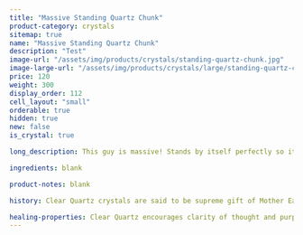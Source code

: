 ```yaml
---
title: "Massive Standing Quartz Chunk"
product-category: crystals
sitemap: true
name: "Massive Standing Quartz Chunk"
description: "Test"
image-url: "/assets/img/products/crystals/standing-quartz-chunk.jpg"
image-large-url: "/assets/img/products/crystals/large/standing-quartz-chunk.jpg"
price: 120
weight: 300
display_order: 112
cell_layout: "small"
orderable: true
hidden: true
new: false
is_crystal: true

long_description: This guy is massive! Stands by itself perfectly so it would be a perfect shelf piece. Featuring interesting growth lines, beautiful hidden rainbows and iron oxide. 

ingredients: blank

product-notes: blank

history: Clear Quartz crystals are said to be supreme gift of Mother Earth. Since it can be found on every continent of the earth, many cultures had different uses and beliefs behind this powerful crystal. Indigenous North American cultures thought of the stone as a sentient being, and would gift it offerings as a sign of respect. To cultures in Central and South America, the quartz meaning was that of a vessel, they believed that the spirits of their ancestors were held in clear quartz.

healing-properties: Clear Quartz encourages clarity of thought and purpose to one’s heart and mind. It works on all levels of the energetic and physical bodies and resonates with all chakras. Clear Quartz will amplify any energy with which it moves into resonance, including other stones, constantly broadcasting that energy into the Earths electromagnetic field. This makes Clear Quartz an excellent stone to use for programming, manifesting/meditation.
---
```

